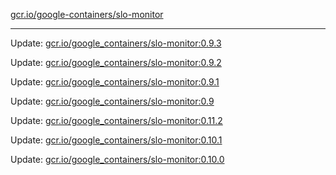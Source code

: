 [gcr.io/google-containers/slo-monitor](https://hub.docker.com/r/cruse/slo-monitor/tags/) 

----
Update: [gcr.io/google_containers/slo-monitor:0.9.3](https://hub.docker.com/r/cruse/slo-monitor/tags/)

Update: [gcr.io/google_containers/slo-monitor:0.9.2](https://hub.docker.com/r/cruse/slo-monitor/tags/)

Update: [gcr.io/google_containers/slo-monitor:0.9.1](https://hub.docker.com/r/cruse/slo-monitor/tags/)

Update: [gcr.io/google_containers/slo-monitor:0.9](https://hub.docker.com/r/cruse/slo-monitor/tags/)

Update: [gcr.io/google_containers/slo-monitor:0.11.2](https://hub.docker.com/r/cruse/slo-monitor/tags/)

Update: [gcr.io/google_containers/slo-monitor:0.10.1](https://hub.docker.com/r/cruse/slo-monitor/tags/)

Update: [gcr.io/google_containers/slo-monitor:0.10.0](https://hub.docker.com/r/cruse/slo-monitor/tags/)

